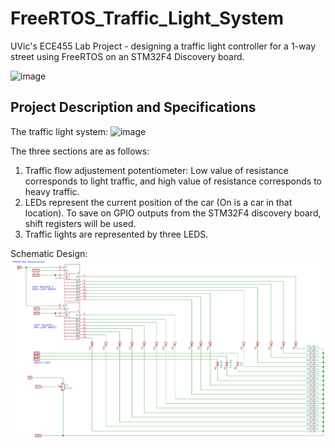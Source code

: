 # FreeRTOS_Traffic_Light_System
UVic's ECE455 Lab Project - designing a traffic light controller for a 1-way street using FreeRTOS on an STM32F4 Discovery board.

![image](go2.gif)
      

## Project Description and Specifications

The traffic light system:
![image](https://user-images.githubusercontent.com/978364/52812391-3072fa00-304c-11e9-87bd-1eafaa998393.png)

The three sections are as follows:
1. Traffic flow adjustement potentiometer: Low value of resistance corresponds to light traffic, and high value of resistance corresponds to heavy traffic.
2. LEDs represent the current position of the car (On is a car in that location). To save on GPIO outputs from the STM32F4 discovery board, shift registers will be used.
3. Traffic lights are represented by three LEDS.

Schematic Design:
![image](schematic.PNG)
      
